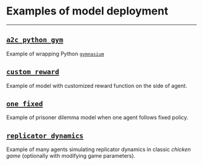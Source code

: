 # Examples of model deployment
___
## [`a2c_python_gym`](./examples/a2c_python_gym)

Example of wrapping Python [`gymnasium`](https://gymnasium.farama.org/)

## [`custom_reward`](./examples/custom_reward)

Example of model with customized reward function on
the side of agent.

## [`one_fixed`](./examples/one_fixed)

Example of prisoner dilemma model when one agent follows fixed
policy.

## [`replicator_dynamics`](./examples/replicator_dynamics)

Example of many agents simulating replicator dynamics in classic 
_chicken game_ (optionally with modifying game parameters).
